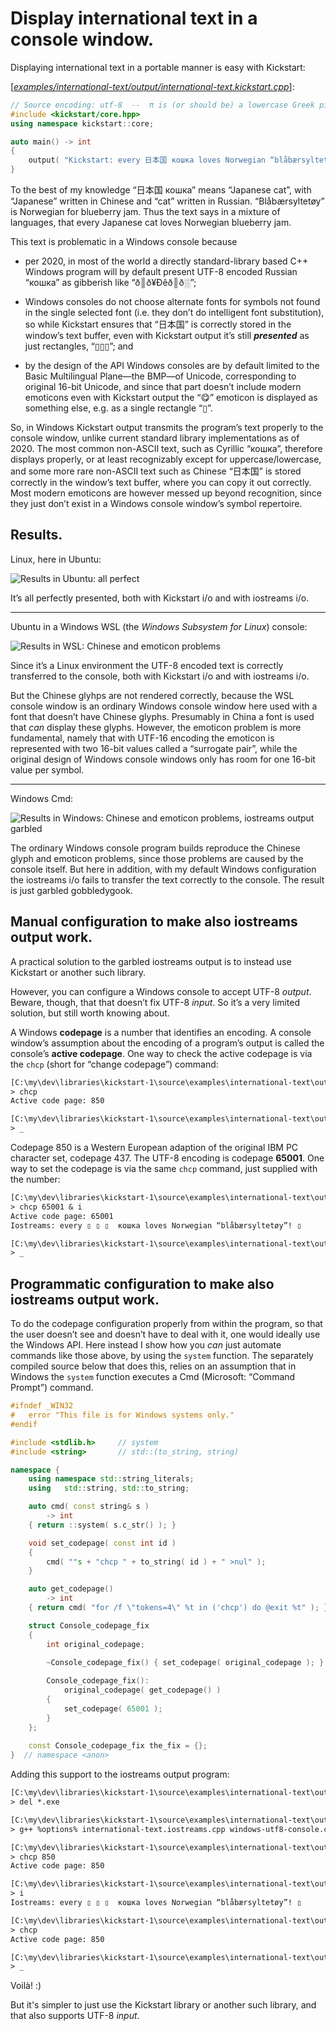 # Display international text in a console window.

Displaying international text in a portable manner is easy with Kickstart:

[[*examples/international-text/output/international-text.kickstart.cpp*](international-text.kickstart.cpp)]:
~~~cpp
// Source encoding: utf-8  --  π is (or should be) a lowercase Greek pi.
#include <kickstart/core.hpp>
using namespace kickstart::core;

auto main() -> int
{
    output( "Kickstart: every 日本国 кошка loves Norwegian “blåbærsyltetøy”! 😋\n" );
}
~~~

To the best of my knowledge “日本国 кошка” means “Japanese cat”, with “Japanese” written in Chinese and “cat” written in Russian. “Blåbærsyltetøy” is Norwegian for blueberry jam. Thus the text says in a mixture of languages, that every Japanese cat loves Norwegian blueberry jam.

This text is problematic in a Windows console because

* per 2020, in most of the world a directly standard-library based C++ Windows program will by default present UTF-8 encoded Russian “кошка” as gibberish like “ð║ð¥Ðêð║ð░”;

* Windows consoles do not choose alternate fonts for symbols not found in the single selected font (i.e. they don’t do intelligent font substitution), so while Kickstart ensures that “日本国” is correctly stored in the window’s text buffer, even with Kickstart output it’s still ***presented*** as just rectangles, “▯▯▯”; and

* by the design of the API Windows consoles are by default limited to the Basic Multilingual Plane—the BMP—of Unicode, corresponding to original 16-bit Unicode, and since that part doesn’t include modern emoticons even with Kickstart output the “😋” emoticon is displayed as something else, e.g. as a single rectangle “▯”.

So, in Windows Kickstart output transmits the program’s text properly to the console window, unlike current standard library implementations as of 2020. The most common non-ASCII text, such as Cyrillic “кошка”, therefore displays properly, or at least recognizably except for uppercase/lowercase, and some more rare non-ASCII text such as Chinese “日本国” is stored correctly in the window’s text buffer, where you can copy it out correctly. Most modern emoticons are however messed up beyond recognition, since they just don’t exist in a Windows console window’s symbol repertoire.
## Results.


Linux, here in Ubuntu:

![Results in Ubuntu: all perfect](images/sshot-1.cropped.png)

It’s all perfectly presented, both with Kickstart i/o and with iostreams i/o.

---

Ubuntu in a Windows WSL (the *Windows Subsystem for Linux*) console:

![Results in WSL: Chinese and emoticon problems](images/sshot-2.cropped.png)

Since it’s a Linux environment the UTF-8 encoded text is correctly transferred to the console, both with Kickstart i/o and with iostreams i/o.

But the Chinese glyhps are not rendered correctly, because the WSL console window is an ordinary Windows console window here used with a font that doesn’t have Chinese glyphs. Presumably in China a font is used that *can* display these glyphs. However, the emoticon problem is more fundamental, namely that with UTF-16 encoding the emoticon is represented with two 16-bit values called a “surrogate pair”, while the original design of Windows console windows only has room for one 16-bit value per symbol.

---

Windows Cmd:

![Results in Windows: Chinese and emoticon problems, iostreams output garbled](images/sshot-3.cropped.png)

The ordinary Windows console program builds reproduce the Chinese glyph and emoticon problems, since those problems are caused by the console itself. But here in addition, with my default Windows configuration the iostreams i/o fails to transfer the text correctly to the console. The result is just garbled gobbledygook.

## Manual configuration to make also iostreams output work.

A practical solution to the garbled iostreams output is to instead use Kickstart or another such library.

However, you can configure a Windows console to accept UTF-8 *output*. Beware, though, that that doesn’t fix UTF-8 *input*. So it’s a very limited solution, but still worth knowing about.

A Windows **codepage** is a number that identifies an encoding. A console window’s assumption about the encoding of a program’s output is called the console’s **active codepage**. One way to check the active codepage is via the `chcp` (short for “change codepage”) command:

~~~txt
[C:\my\dev\libraries\kickstart-1\source\examples\international-text\output]
> chcp
Active code page: 850

[C:\my\dev\libraries\kickstart-1\source\examples\international-text\output]
> _
~~~

Codepage 850 is a Western European adaption of the original IBM PC character set, codepage 437. The UTF-8 encoding is codepage **65001**. One way to set the codepage is via the same `chcp` command, just supplied with the number:

~~~txt
[C:\my\dev\libraries\kickstart-1\source\examples\international-text\output]
> chcp 65001 & i
Active code page: 65001
Iostreams: every ▯ ▯ ▯  кошка loves Norwegian “blåbærsyltetøy”! ▯

[C:\my\dev\libraries\kickstart-1\source\examples\international-text\output]
> _
~~~


## Programmatic configuration to make also iostreams output work.

To do the codepage configuration properly from within the program, so that the user doesn’t see and doesn’t have to deal with it, one would ideally use the Windows API. Here instead I show how you *can* just automate commands like those above, by using the `system` function. The separately compiled source below that does this, relies on an assumption that in Windows the `system` function executes a Cmd (Microsoft: “Command Prompt”) command.

~~~cpp
#ifndef _WIN32
#   error "This file is for Windows systems only."
#endif

#include <stdlib.h>     // system
#include <string>       // std::(to_string, string)

namespace {
    using namespace std::string_literals;
    using   std::string, std::to_string;

    auto cmd( const string& s )
        -> int
    { return ::system( s.c_str() ); }

    void set_codepage( const int id )
    {
        cmd( ""s + "chcp " + to_string( id ) + " >nul" );
    }

    auto get_codepage()
        -> int
    { return cmd( "for /f \"tokens=4\" %t in ('chcp') do @exit %t" ); }

    struct Console_codepage_fix
    {
        int original_codepage;

        ~Console_codepage_fix() { set_codepage( original_codepage ); }
        
        Console_codepage_fix():
            original_codepage( get_codepage() )
        {
            set_codepage( 65001 );
        }
    };
    
    const Console_codepage_fix the_fix = {};
}  // namespace <anon>
~~~

Adding this support to the iostreams output program:

~~~txt
[C:\my\dev\libraries\kickstart-1\source\examples\international-text\output]
> del *.exe

[C:\my\dev\libraries\kickstart-1\source\examples\international-text\output]
> g++ %options% international-text.iostreams.cpp windows-utf8-console.cpp -o i

[C:\my\dev\libraries\kickstart-1\source\examples\international-text\output]
> chcp 850
Active code page: 850

[C:\my\dev\libraries\kickstart-1\source\examples\international-text\output]
> i
Iostreams: every ▯ ▯ ▯  кошка loves Norwegian “blåbærsyltetøy”! ▯

[C:\my\dev\libraries\kickstart-1\source\examples\international-text\output]
> chcp
Active code page: 850

[C:\my\dev\libraries\kickstart-1\source\examples\international-text\output]
> _
~~~

Voilà! :)

But it's simpler to just use the Kickstart library or another such library, and that also supports UTF-8 *input*.
